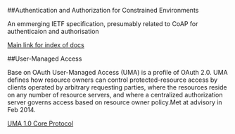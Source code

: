##Authentication and Authorization for Constrained Environments

An emmerging IETF specification, presumably related to CoAP for authenticaion and authorisation

[Main link for index of docs](https://datatracker.ietf.org/wg/ace/)

##User-Managed Access

Base on OAuth
User-Managed Access (UMA) is a profile of OAuth 2.0. UMA defines how resource owners can control protected-resource access by clients operated by arbitrary requesting parties, where the resources reside on any number of resource servers, and where a centralized authorization server governs access based on resource owner policy.Met at advisory in Feb 2014.

[UMA 1.0 Core Protocol](http://kantarainitiative.org/confluence/display/uma/UMA+1.0+Core+Protocol)